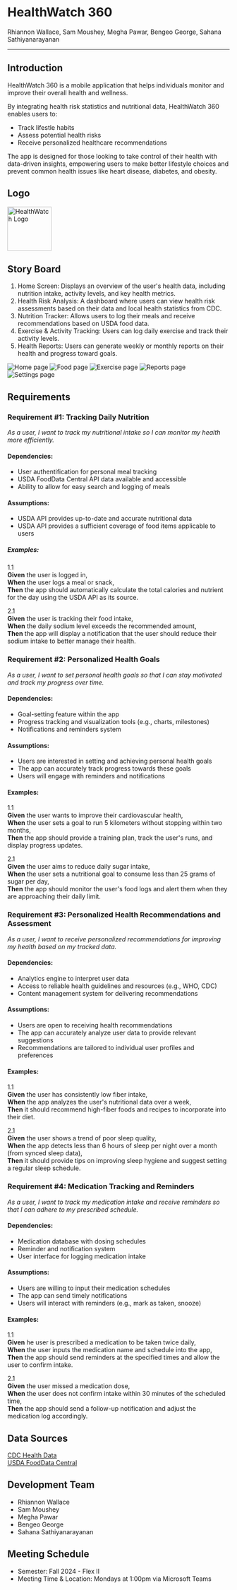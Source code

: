 # HealthWatch 360

Rhiannon Wallace, Sam Moushey, Megha Pawar, Bengeo George, Sahana Sathiyanarayanan

<hr>

## Introduction

HealthWatch 360 is a mobile application that helps individuals monitor and improve their overall health and wellness.  

By integrating health risk statistics and nutritional data, HealthWatch 360 enables users to:
* Track lifestle habits
* Assess potential health risks
* Receive personalized healthcare recommendations
  
The app is designed for those looking to take control of their health with data-driven insights, empowering users to make better lifestyle choices and prevent common health issues like heart disease, diabetes, and obesity. 

## Logo
<img src="healthcare.png" alt="HealthWatch Logo" width="100" height="100">

## Story Board

1. Home Screen: Displays an overview of the user's health data, including nutrition intake, activity levels, and key health metrics. 
2. Health Risk Analysis: A dashboard where users can view health risk assessments based on their data and local health statistics from CDC. 
3. Nutrition Tracker: Allows users to log their meals and receive recommendations based on USDA food data. 
4. Exercise & Activity Tracking: Users can log daily exercise and track their activity levels. 
5. Health Reports: Users can generate weekly or monthly reports on their health and progress toward goals. 

<img src="Home.png" alt="Home page"> <img src="Nutrition.png" alt="Food page"> <img src="Activities.png" alt="Exercise page"> <img src="Reports.png" alt="Reports page"> <img src="Settings.png" alt="Settings page">

## Requirements
### Requirement #1: Tracking Daily Nutrition
*As a user, I want to track my nutritional intake so I can monitor my health more efficiently.*

#### Dependencies:
* User authentification for personal meal tracking
* USDA FoodData Central API data available and accessible
* Ability to allow for easy search and logging of meals
  
#### Assumptions:
* USDA API provides up-to-date and accurate nutritional data
* USDA API provides a sufficient coverage of food items applicable to users

##### Examples:
1.1<br/>
**Given** the user is logged in, <br/>
**When** the user logs a meal or snack, <br/>
**Then** the app should automatically calculate the total calories and nutrient for the day using the USDA API as its source.

2.1 <br/>
**Given** the user is tracking their food intake, <br/>
**When** the daily sodium level exceeds the recommended amount, <br/>
**Then** the app will display a notification that the user should reduce their sodium intake to better manage their health.


### Requirement #2: Personalized Health Goals
*As a user, I want to set personal health goals so that I can stay motivated and track my progress over time.*

#### Dependencies:
* Goal-setting feature within the app
* Progress tracking and visualization tools (e.g., charts, milestones)
* Notifications and reminders system

#### Assumptions:
* Users are interested in setting and achieving personal health goals
* The app can accurately track progress towards these goals
* Users will engage with reminders and notifications

#### Examples:
1.1 <br/>
**Given** the user wants to improve their cardiovascular health, <br/>
**When** the user sets a goal to run 5 kilometers without stopping within two months, <br/>
**Then** the app should provide a training plan, track the user's runs, and display progress updates.

2.1 <br/>
**Given** the user aims to reduce daily sugar intake, <br/>
**When** the user sets a nutritional goal to consume less than 25 grams of sugar per day, <br/>
**Then** the app should monitor the user's food logs and alert them when they are approaching their daily limit.


### Requirement #3: Personalized Health Recommendations and Assessment
*As a user, I want to receive personalized recommendations for improving my health based on my tracked data.*

#### Dependencies:
* Analytics engine to interpret user data
* Access to reliable health guidelines and resources (e.g., WHO, CDC)
* Content management system for delivering recommendations

#### Assumptions:
* Users are open to receiving health recommendations
* The app can accurately analyze user data to provide relevant suggestions
* Recommendations are tailored to individual user profiles and preferences

#### Examples:
1.1 <br/>
**Given** the user has consistently low fiber intake, <br/>
**When** the app analyzes the user's nutritional data over a week, <br/>
**Then** it should recommend high-fiber foods and recipes to incorporate into their diet.


2.1 <br/>
**Given** the user shows a trend of poor sleep quality, <br/>
**When** the app detects less than 6 hours of sleep per night over a month (from synced sleep data), <br/>
**Then** it should provide tips on improving sleep hygiene and suggest setting a regular sleep schedule.


### Requirement #4: Medication Tracking and Reminders
*As a user, I want to track my medication intake and receive reminders so that I can adhere to my prescribed schedule.*

#### Dependencies:
* Medication database with dosing schedules
* Reminder and notification system
* User interface for logging medication intake

#### Assumptions:
* Users are willing to input their medication schedules
* The app can send timely notifications
* Users will interact with reminders (e.g., mark as taken, snooze)

#### Examples:
1.1 <br/>
**Given** he user is prescribed a medication to be taken twice daily, <br/>
**When** the user inputs the medication name and schedule into the app, <br/>
**Then** the app should send reminders at the specified times and allow the user to confirm intake.

2.1 <br/>
**Given** the user missed a medication dose, <br/>
**When** the user does not confirm intake within 30 minutes of the scheduled time, <br/>
**Then** the app should send a follow-up notification and adjust the medication log accordingly.


## Data Sources

[CDC Health Data](https://data.cdc.gov/)  
[USDA FoodData Central](https://fdc.nal.usda.gov/download-datasets.html)

## Development Team
- Rhiannon Wallace
- Sam Moushey
- Megha Pawar
- Bengeo George
- Sahana Sathiyanarayanan

## Meeting Schedule
* Semester: Fall 2024 - Flex II
* Meeting Time & Location: Mondays at 1:00pm via Microsoft Teams


